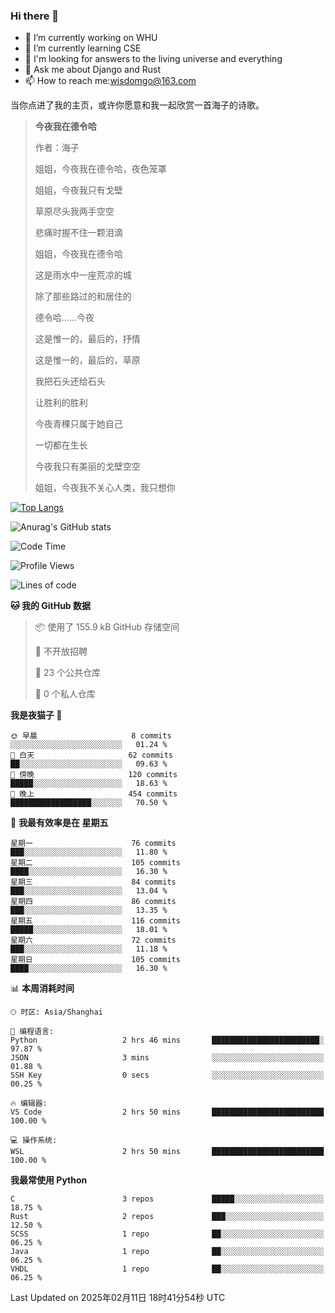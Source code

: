 ### Hi there 👋



- 🔭 I’m currently working on WHU
- 🌱 I’m currently learning CSE
- 🤔 I'm looking for answers to the living universe and everything
- 💬 Ask me about Django and Rust
- 📫 How to reach me:wisdomgo@163.com

当你点进了我的主页，或许你愿意和我一起欣赏一首海子的诗歌。

>**今夜我在德令哈**
>
>作者：海子
>
>姐姐，今夜我在德令哈，夜色笼罩
>
>姐姐，今夜我只有戈壁
>
>草原尽头我两手空空
>
>悲痛时握不住一颗泪滴
>
>姐姐，今夜我在德令哈
>
>这是雨水中一座荒凉的城
>
>除了那些路过的和居住的
>
>德令哈......今夜
>
>这是惟一的，最后的，抒情
>
>这是惟一的，最后的，草原
>
>我把石头还给石头
>
>让胜利的胜利
>
>今夜青稞只属于她自己
>
>一切都在生长
>
>今夜我只有美丽的戈壁空空
>
>姐姐，今夜我不关心人类，我只想你



[![Top Langs](https://github-readme-stats.vercel.app/api/top-langs/?username=wisdomgo&theme=onedark)](https://github.com/anuraghazra/github-readme-stats)

![Anurag's GitHub stats](https://github-readme-stats.vercel.app/api?username=wisdomgo&hide=contribs,stars&theme=synthwave)

<!--START_SECTION:waka-->
![Code Time](http://img.shields.io/badge/Code%20Time-435%20hrs%2033%20mins-blue)

![Profile Views](http://img.shields.io/badge/%E4%B8%AA%E4%BA%BA%E8%B5%84%E6%96%99%E8%A7%82%E7%9C%8B%E6%AC%A1%E6%95%B0-8-blue)

![Lines of code](https://img.shields.io/badge/%E4%BB%8E%E3%80%8CHello%20World%E3%80%8D%E8%B5%B7%E6%88%91%E5%B7%B2%E7%BB%8F%E5%86%99%E4%BA%86-639.5%20thousand%20%E8%A1%8C%E4%BB%A3%E7%A0%81-blue)

**🐱 我的 GitHub 数据** 

> 📦  使用了 155.9 kB GitHub 存储空间 
 > 
> 🚫 不开放招聘
 > 
> 📜 23 个公共仓库 
 > 
> 🔑 0 个私人仓库 
 > 
**我是夜猫子 🦉** 

```text
🌞 早晨                     8 commits           ░░░░░░░░░░░░░░░░░░░░░░░░░   01.24 % 
🌆 白天                     62 commits          ██░░░░░░░░░░░░░░░░░░░░░░░   09.63 % 
🌃 傍晚                     120 commits         █████░░░░░░░░░░░░░░░░░░░░   18.63 % 
🌙 晚上                     454 commits         ██████████████████░░░░░░░   70.50 % 
```
📅 **我最有效率是在 星期五** 

```text
星期一                      76 commits          ███░░░░░░░░░░░░░░░░░░░░░░   11.80 % 
星期二                      105 commits         ████░░░░░░░░░░░░░░░░░░░░░   16.30 % 
星期三                      84 commits          ███░░░░░░░░░░░░░░░░░░░░░░   13.04 % 
星期四                      86 commits          ███░░░░░░░░░░░░░░░░░░░░░░   13.35 % 
星期五                      116 commits         █████░░░░░░░░░░░░░░░░░░░░   18.01 % 
星期六                      72 commits          ███░░░░░░░░░░░░░░░░░░░░░░   11.18 % 
星期日                      105 commits         ████░░░░░░░░░░░░░░░░░░░░░   16.30 % 
```


📊 **本周消耗时间** 

```text
🕑︎ 时区: Asia/Shanghai

💬 编程语言: 
Python                   2 hrs 46 mins       ████████████████████████░   97.87 % 
JSON                     3 mins              ░░░░░░░░░░░░░░░░░░░░░░░░░   01.88 % 
SSH Key                  0 secs              ░░░░░░░░░░░░░░░░░░░░░░░░░   00.25 % 

🔥 编辑器: 
VS Code                  2 hrs 50 mins       █████████████████████████   100.00 % 

💻 操作系统: 
WSL                      2 hrs 50 mins       █████████████████████████   100.00 % 
```

**我最常使用 Python** 

```text
C                        3 repos             █████░░░░░░░░░░░░░░░░░░░░   18.75 % 
Rust                     2 repos             ███░░░░░░░░░░░░░░░░░░░░░░   12.50 % 
SCSS                     1 repo              ██░░░░░░░░░░░░░░░░░░░░░░░   06.25 % 
Java                     1 repo              ██░░░░░░░░░░░░░░░░░░░░░░░   06.25 % 
VHDL                     1 repo              ██░░░░░░░░░░░░░░░░░░░░░░░   06.25 % 
```




 Last Updated on 2025年02月11日 18时41分54秒 UTC
<!--END_SECTION:waka-->
